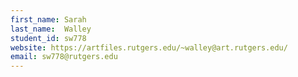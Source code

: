 ```yaml
---
first_name: Sarah
last_name:  Walley
student_id: sw778
website: https://artfiles.rutgers.edu/~walley@art.rutgers.edu/
email: sw778@rutgers.edu
---
```

